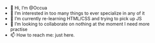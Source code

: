 - 👋 Hi, I’m @Occua
- 👀 I’m interested in too many things to ever specialize in any of it  
- 🌱 I’m currently re-learning HTML/CSS and trying to pick up JS  
- 💞️ I’m looking to collaborate on nothing at the moment I need more practise  
- 📫 How to reach me: just here.

<!---
Occua/Occua is a ✨ special ✨ repository because its `README.md` (this file) appears on your GitHub profile.
You can click the Preview link to take a look at your changes.
--->

